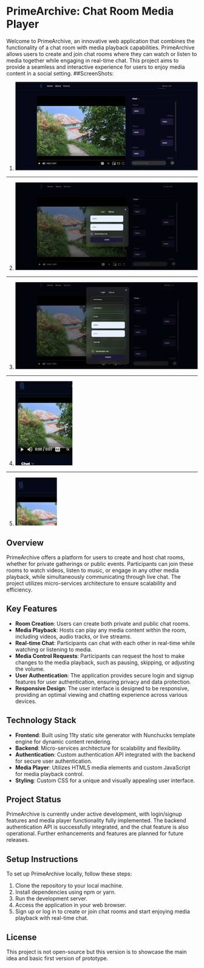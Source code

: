 # PrimeArchive: Chat Room Media Player

Welcome to PrimeArchive, an innovative web application that combines the functionality of a chat room with media playback capabilities. PrimeArchive allows users to create and join chat rooms where they can watch or listen to media together while engaging in real-time chat. This project aims to provide a seamless and interactive experience for users to enjoy media content in a social setting.
##ScreenShots:
1. ![Screenshot 1](1.png)
---
2. ![Screenshot 2](2.png)
---
3. ![Screenshot 3](3.png)
---
4. ![Screenshot 4](4.png)
---
5. ![Screenshot 5](5.png)


## Overview

PrimeArchive offers a platform for users to create and host chat rooms, whether for private gatherings or public events. Participants can join these rooms to watch videos, listen to music, or engage in any other media playback, while simultaneously communicating through live chat. The project utilizes micro-services architecture to ensure scalability and efficiency.

## Key Features

- **Room Creation**: Users can create both private and public chat rooms.
- **Media Playback**: Hosts can play any media content within the room, including videos, audio tracks, or live streams.
- **Real-time Chat**: Participants can chat with each other in real-time while watching or listening to media.
- **Media Control Requests**: Participants can request the host to make changes to the media playback, such as pausing, skipping, or adjusting the volume.
- **User Authentication**: The application provides secure login and signup features for user authentication, ensuring privacy and data protection.
- **Responsive Design**: The user interface is designed to be responsive, providing an optimal viewing and chatting experience across various devices.

## Technology Stack

- **Frontend**: Built using 11ty static site generator with Nunchucks template engine for dynamic content rendering.
- **Backend**: Micro-services architecture for scalability and flexibility.
- **Authentication**: Custom authentication API integrated with the backend for secure user authentication.
- **Media Player**: Utilizes HTML5 media elements and custom JavaScript for media playback control.
- **Styling**: Custom CSS for a unique and visually appealing user interface.

## Project Status

PrimeArchive is currently under active development, with login/signup features and media player functionality fully implemented. The backend authentication API is successfully integrated, and the chat feature is also operational. Further enhancements and features are planned for future releases.

## Setup Instructions

To set up PrimeArchive locally, follow these steps:

1. Clone the repository to your local machine.
2. Install dependencies using npm or yarn.
3. Run the development server.
4. Access the application in your web browser.
5. Sign up or log in to create or join chat rooms and start enjoying media playback with real-time chat.

## License

This project is not open-source but this version is to showcase the main idea and basic first version of prototype.

